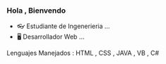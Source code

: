 ### Hola , Bienvendo 

 
 
- 👓 Estudiante de Ingenerieria ...
- 🖥️ Desarrollador Web ...

Lenguajes Manejados : HTML , CSS , JAVA , VB , C#


